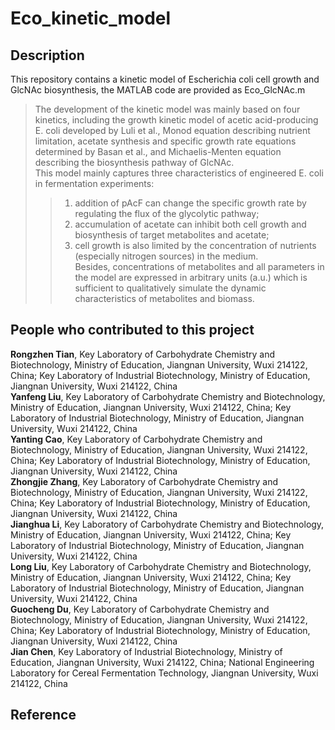 # Eco_kinetic_model

## Description
This repository contains a kinetic model of Escherichia coli cell growth and GlcNAc biosynthesis, the MATLAB code are provided as Eco_GlcNAc.m  

>The development of the kinetic model was mainly based on four kinetics, including the growth kinetic model of acetic acid-producing E. coli developed by Luli et al., Monod equation describing nutrient limitation, acetate synthesis and specific growth rate equations determined by Basan et al., and Michaelis-Menten equation describing the biosynthesis pathway of GlcNAc.   
>This model mainly captures three characteristics of engineered E. coli in fermentation experiments:   
>>1) addition of pAcF can change the specific growth rate by regulating the flux of the glycolytic pathway;  
>>2) accumulation of acetate can inhibit both cell growth and biosynthesis of target metabolites and acetate;  
>>3) cell growth is also limited by the concentration of nutrients (especially nitrogen sources) in the medium.   
>Besides, concentrations of metabolites and all parameters in the model are expressed in arbitrary units (a.u.) which is sufficient to qualitatively simulate the dynamic characteristics of metabolites and biomass.  

## People who contributed to this project
**Rongzhen Tian**, Key Laboratory of Carbohydrate Chemistry and Biotechnology, Ministry of Education, Jiangnan University, Wuxi 214122, China; Key Laboratory of Industrial Biotechnology, Ministry of Education, Jiangnan University, Wuxi 214122, China  
**Yanfeng Liu**, Key Laboratory of Carbohydrate Chemistry and Biotechnology, Ministry of Education, Jiangnan University, Wuxi 214122, China; Key Laboratory of Industrial Biotechnology, Ministry of Education, Jiangnan University, Wuxi 214122, China  
**Yanting Cao**, Key Laboratory of Carbohydrate Chemistry and Biotechnology, Ministry of Education, Jiangnan University, Wuxi 214122, China; Key Laboratory of Industrial Biotechnology, Ministry of Education, Jiangnan University, Wuxi 214122, China  
**Zhongjie Zhang**, Key Laboratory of Carbohydrate Chemistry and Biotechnology, Ministry of Education, Jiangnan University, Wuxi 214122, China; Key Laboratory of Industrial Biotechnology, Ministry of Education, Jiangnan University, Wuxi 214122, China  
**Jianghua Li**, Key Laboratory of Carbohydrate Chemistry and Biotechnology, Ministry of Education, Jiangnan University, Wuxi 214122, China; Key Laboratory of Industrial Biotechnology, Ministry of Education, Jiangnan University, Wuxi 214122, China  
**Long Liu**, Key Laboratory of Carbohydrate Chemistry and Biotechnology, Ministry of Education, Jiangnan University, Wuxi 214122, China; Key Laboratory of Industrial Biotechnology, Ministry of Education, Jiangnan University, Wuxi 214122, China  
**Guocheng Du**, Key Laboratory of Carbohydrate Chemistry and Biotechnology, Ministry of Education, Jiangnan University, Wuxi 214122, China; Key Laboratory of Industrial Biotechnology, Ministry of Education, Jiangnan University, Wuxi 214122, China  
**Jian Chen**, Key Laboratory of Industrial Biotechnology, Ministry of Education, Jiangnan University, Wuxi 214122, China; National Engineering Laboratory for Cereal Fermentation Technology, Jiangnan University, Wuxi 214122, China  

## Reference
